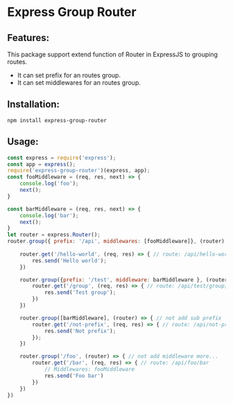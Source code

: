 # Express Group Router

## Features:
This package support extend function of Router in ExpressJS to grouping routes.
* It can set prefix for an routes group.
* It can set middlewares for an routes group.

## Installation:
```
npm install express-group-router
```

## Usage:
```js
const express = require('express');
const app = express();
require('express-group-router')(express, app);
const fooMiddleware = (req, res, next) => {
    console.log('foo');
    next();
}

const barMiddleware = (req, res, next) => {
    console.log('bar');
    next();
}
let router = express.Router();
router.group({ prefix: '/api', middlewares: [fooMiddleware]}, (router) => {
    
    router.get('/hello-world', (req, res) => { // route: /api/hello-world, middlewares: fooMiddleware
        res.send('Hello world');
    })

    router.group({prefix: '/test', middleware: barMiddleware }, (router) => {
        router.get('/group', (req, res) => { // route: /api/test/group; Middlewares: fooMiddleware, barMiddleware;
            res.send('Test group');
        })
    })

    router.group([barMiddleware], (router) => { // not add sub prefix
        router.get('/not-prefix', (req, res) => { // route: /api/not-prefix
            res.send('Not prefix');
        });
    })

    router.group('/foo', (router) => { // not add middleware more...
        router.get('/bar', (req, res) => { // route: /api/foo/bar
            // Middlewares: fooMiddleware
            res.send('Foo bar')
        })
    })
})
```



